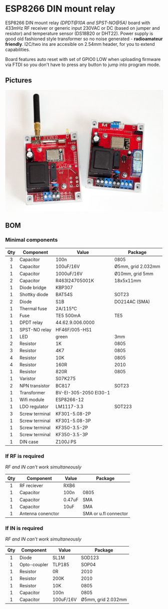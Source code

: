 # ESP8266 DIN mount relay
ESP8266 DIN mount relay *(DPDT@10A and SPST-NO@5A)* board with 433mHz RF receiver or generic input 230VAC or DC (based on jumper and resistor) and temperature sensor (DS18B20 or DHT22). Power supply is good old fashioned style transformer so no noise generated - **radioamateur friendly**. I2C/two ins are accesible on 2.54mm header, for you to extend capabilities.

Board features auto reset with set of GPIO0 LOW when uploading firmware via FTDI so you don't have to press any button to jump into program mode.

## Pictures
![photo](./Pictures/photo.jpg)

## BOM
### Minimal components

| Qty | Component | Value | Package |
|:---:| --------- | ----- | ------- |
| 3 | Capacitor | 100n | 0805 |
| 1 | Capacitor | 100uF/16V |  Ø5mm, grid 2.032mm |
| 1 | Capacitor | 1000uF/16V | Ø10mm, grid 5mm |
| 2 | Capacitor | R463I24705001K | 18x5x11mm |
| 1 | Diode bridge | KBP307 | |
| 1 | Shottky diode | BAT54S | SOT23 |
| 2 | Diode | S1B | DO214AC (SMA) |
| 1 | Thermal fuse | 2A/115°C | |
| 1 | Fuse | TE5 500mA | TE5 |
| 1 | DPDT relay | 44.62.9.006.0000 | |
| 1 | SPST-NO relay | HF46F/005-HS1 | |
| 1 | LED | green | 3mm |
| 2 | Resistor | 1K | 0805 |
| 3 | Resistor | 4K7 | 0805 |
| 4 | Resistor | 10K | 0805 |
| 4 | Resistor | 160R | 2010 |
| 1 | Resistor | 820R | 0805 |
| 1 | Varistor | S07K275 | |
| 2 | NPN transistor | BC817 | SOT23 |
| 1 | Transformer | BV-EI-305-2050 EI30-1 | |
| 1 | Wifi module | ESP8266-12 | |
| 1 | LDO regulator | LM1117-3.3 | SOT223 |
| 3 | Screw terminal | KF301-5.08-2P | |
| 1 | Screw terminal | KF301-5.08-3P | |
| 1 | Screw terminal | KF350-3.5-2P | |
| 1 | Screw terminal | KF350-3.5-3P | |
| 1 | DIN case | Z100J PS | |


### If RF is required
*RF and IN can't work simultaneously*

| Qty | Component | Value | Package |
|:---:| --------- | ----- | ------- |
| 1 | RF reciever | RXB6 | |
| 1 | Capacitor | 100n | 0805 |
| 1 | Capacitor | 0.47uF | SMA |
| 1 | Capacitor | 10uF | SMA |
| 1 | Antenna conenctor | | SMA or u.fl connector |


### If IN is required
*RF and IN can't work simultaneously*

| Qty | Component | Value | Package |
|:---:| --------- | ----- | ------- |
| 1 | Diode | SL1M | SOD123 |
| 1 | Opto-coupler | TLP185 | SOP04 |
| 1 | Resistor | 0R | 2010 |
| 1 | Resistor | 200K | 2010 |
| 1 | Resistor | 10K | 0805 |
| 1 | Capacitor | 100n | 0805 |
| 1 | Capacitor | 100uF/16V |  Ø5mm, grid 2.032mm |

